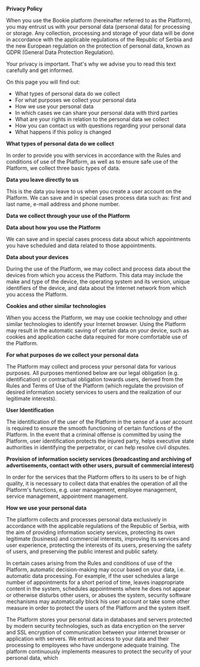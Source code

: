 **Privacy Policy**

When you use the Bookie platform (hereinafter referred to as the Platform), you may entrust us with your personal data (personal data) for processing or storage. Any collection, processing and storage of your data will be done in accordance with the applicable regulations of the Republic of Serbia and the new European regulation on the protection of personal data, known as GDPR (General Data Protection Regulation).

Your privacy is important. That's why we advise you to read this text carefully and get informed.

On this page you will find out:

- What types of personal data do we collect
- For what purposes we collect your personal data
- How we use your personal data
- In which cases we can share your personal data with third parties
- What are your rights in relation to the personal data we collect
- How you can contact us with questions regarding your personal data
- What happens if this policy is changed

**What types of personal data do we collect**

In order to provide you with services in accordance with the Rules and conditions of use of the Platform, as well as to ensure safe use of the Platform, we collect three basic types of data.

**Data you leave directly to us**

This is the data you leave to us when you create a user account on the Platform. We can save and in special cases process data such as: first and last name, e-mail address and phone number.

**Data we collect through your use of the Platform**

**Data about how you use the Platform**

We can save and in special cases process data about which appointments you have scheduled and data related to those appointments.

**Data about your devices**

During the use of the Platform, we may collect and process data about the devices from which you access the Platform. This data may include the make and type of the device, the operating system and its version, unique identifiers of the device, and data about the Internet network from which you access the Platform.

**Cookies and other similar technologies**

When you access the Platform, we may use cookie technology and other similar technologies to identify your Internet browser. Using the Platform may result in the automatic saving of certain data on your device, such as cookies and application cache data required for more comfortable use of the Platform.

**For what purposes do we collect your personal data**

The Platform may collect and process your personal data for various purposes. All purposes mentioned below are our legal obligation (e.g. identification) or contractual obligation towards users, derived from the Rules and Terms of Use of the Platform (which regulate the provision of desired information society services to users and the realization of our legitimate interests).

**User Identification**

The identification of the user of the Platform in the sense of a user account is required to ensure the smooth functioning of certain functions of the Platform. In the event that a criminal offense is committed by using the Platform, user identification protects the injured party, helps executive state authorities in identifying the perpetrator, or can help resolve civil disputes.

**Provision of information society services (broadcasting and archiving of advertisements, contact with other users, pursuit of commercial interest)**

In order for the services that the Platform offers to its users to be of high quality, it is necessary to collect data that enables the operation of all the Platform's functions, e.g. user management, employee management, service management, appointment management.

**How ​​we use your personal data**

The platform collects and processes personal data exclusively in accordance with the applicable regulations of the Republic of Serbia, with the aim of providing information society services, protecting its own legitimate (business) and commercial interests, improving its services and user experience, protecting the interests of its users, preserving the safety of users, and preserving the public interest and public safety.

In certain cases arising from the Rules and conditions of use of the Platform, automatic decision-making may occur based on your data, i.e. automatic data processing. For example, if the user schedules a large number of appointments for a short period of time, leaves inappropriate content in the system, schedules appointments where he does not appear or otherwise disturbs other users, or abuses the system, security software mechanisms may automatically block his user account or take some other measure in order to protect the users of the Platform and the system itself.

The Platform stores your personal data in databases and servers protected by modern security technologies, such as data encryption on the server and SSL encryption of communication between your internet browser or application with servers. We entrust access to your data and their processing to employees who have undergone adequate training. The platform continuously implements measures to protect the security of your personal data, which
